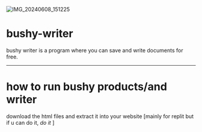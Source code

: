 ![IMG_20240608_151225](https://github.com/Userisj/bushy-writer/assets/130240401/79c2b105-d0d6-4a68-b5e6-1f3e02578531)
# bushy-writer
bushy writer is a program where you can save and write documents for free. 

------

# how to run bushy products/and writer

download the html files and extract it into your website [mainly for replit but if u can do it, *do it* ]

